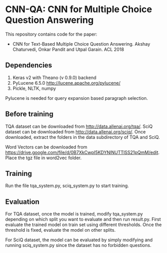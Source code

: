 # CNN-QA: CNN for Multiple Choice Question Answering

This repository contains code for the paper:

* CNN for Text-Based Multiple Choice Question Answering. Akshay Chaturvedi, Onkar Pandit and Utpal Garain. ACL 2018

## Dependencies

1. Keras v2 with Theano (v 0.9.0) backend
2. PyLucene 6.5.0 http://lucene.apache.org/pylucene/ 
3. Pickle, NLTK, numpy

Pylucene is needed for query expansion based paragraph selection.

## Before training

TQA dataset can be downloaded from http://data.allenai.org/tqa/. SciQ dataset can be downloaded from http://data.allenai.org/sciq/. Once downloaded, extract the folders in the data subdirectory of TQA and SciQ.

Word Vectors can be downloaded from https://drive.google.com/file/d/0B7XkCwpI5KDYNlNUTTlSS21pQmM/edit. Place the tgz file in word2vec folder. 

## Training

Run the file tqa_system.py, sciq_system.py to start training. 

## Evaluation

For TQA dataset, once the model is trained, modify tqa_system.py depending on which split you want to evaluate and then run result.py. First evaluate the trained model on train set using different thresholds. Once the threshold is fixed, evaluate the model on other splits.

For SciQ dataset, the model can be evaluated by simply modifying and running sciq_system.py since the dataset has no forbidden questions.
